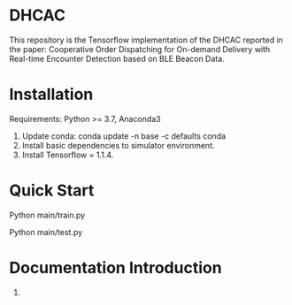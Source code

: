 # DHCAC

This repository is the Tensorflow implementation of the DHCAC reported in the paper:
Cooperative Order Dispatching for On-demand Delivery with Real-time Encounter Detection based on BLE Beacon Data.


# Installation
Requirements: Python >= 3.7, Anaconda3
1. Update conda:
conda update -n base -c defaults conda
2. Install basic dependencies to simulator environment.
3. Install Tensorflow = 1.1.4.

# Quick Start
Python main/train.py

Python main/test.py

# Documentation Introduction
1. 
